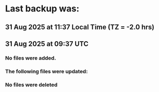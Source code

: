 # Last backup was:
## 31 Aug 2025 at 11:37 Local Time (TZ = -2.0 hrs)  
## 31 Aug 2025 at 09:37 UTC 

### No files were added.

### The following files were updated:

### No files were deleted 

